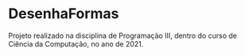 # DesenhaFormas
Projeto realizado na disciplina de Programação III, dentro do curso de Ciência da Computação, no ano de 2021.
